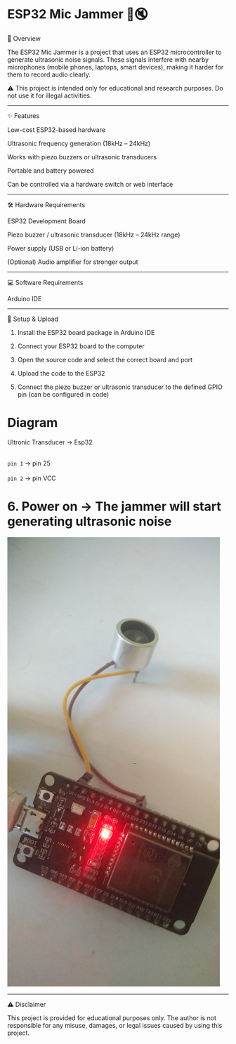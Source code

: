 # ESP32 Mic Jammer 🎤🔇

📌 Overview

The ESP32 Mic Jammer is a project that uses an ESP32 microcontroller to generate ultrasonic noise signals. These signals interfere with nearby microphones (mobile phones, laptops, smart devices), making it harder for them to record audio clearly.

⚠️ This project is intended only for educational and research purposes. Do not use it for illegal activities.


---

✨ Features

Low-cost ESP32-based hardware

Ultrasonic frequency generation (18kHz – 24kHz)

Works with piezo buzzers or ultrasonic transducers

Portable and battery powered

Can be controlled via a hardware switch or web interface



---

🛠️ Hardware Requirements

ESP32 Development Board

Piezo buzzer / ultrasonic transducer (18kHz – 24kHz range)

Power supply (USB or Li-ion battery)

(Optional) Audio amplifier for stronger output



---

💻 Software Requirements

Arduino IDE


---

🚀 Setup & Upload

1. Install the ESP32 board package in Arduino IDE

2. Connect your ESP32 board to the computer


3. Open the source code and select the correct board and port


4. Upload the code to the ESP32


5. Connect the piezo buzzer or ultrasonic transducer to the defined GPIO pin (can be configured in code)

# Diagram
Ultronic Transducer →  Esp32

 <br>  `pin 1`        →      pin 25 </br>
<br>   `pin 2`        →      pin VCC </br>
   
# 6. Power on → The jammer will start generating ultrasonic noise


<img src="https://raw.githubusercontent.com/esp32king/Esp32-Mic-Jammer/refs/heads/main/Files/17384736654022.jpg"></img>

---

⚠️ Disclaimer

This project is provided for educational purposes only. The author is not responsible for any misuse, damages, or legal issues caused by using this project.

